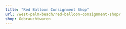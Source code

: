 ```yaml
---
title: "Red Balloon Consignment Shop"
url: /west-palm-beach/red-balloon-consignment-shop/
shop: Gebrauchtwaren
---
```

